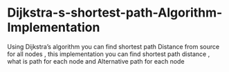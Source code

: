 # Dijkstra-s-shortest-path-Algorithm-Implementation
Using Dijkstra’s  algorithm you can find  shortest path Distance from source for all nodes , this implementation you can find shortest path distance , what is path for each node and Alternative path for each node
